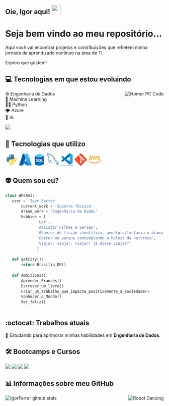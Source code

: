 ## Oie, Igor aqui!  <img src="https://media.giphy.com/media/hvRJCLFzcasrR4ia7z/giphy.gif" width="28px" height="28px">

<h1>Seja bem vindo ao meu repositório...</h1> 

<div style="text-align: left"> 
Aqui você vai encontrar projetos e contribuições que refletem minha jornada de aprendizado contínuo na área de TI.  
	
Espero que gostem!  
</div>

## :computer: Tecnologias em que estou evoluindo   
<img height="250"  src = https://media3.giphy.com/media/v1.Y2lkPTc5MGI3NjExNGFyem85cnNhbTYxa2lieHM1Z3dnMnJ0MDA5cTVqdXB4d2FyOHlnaSZlcD12MV9pbnRlcm5hbF9naWZfYnlfaWQmY3Q9Zw/Ad91OoLyqki6f0ICEe/giphy.webp alt = 'Homer PC Code' align='right'>

⚙️ Engenharia de Dados  
🧠 Machine Learning  
👨‍💻 Python  
🌩  Azure  
🤖 IA  

<img src = "https://github-readme-stats.vercel.app/api/top-langs/?username=igorferrer-data&theme=holi&layout=compact">

## :rocket: Tecnologias que utilizo
<img title="Python" alt="Python" height="40"  src="https://github.com/devicons/devicon/blob/master/icons/python/python-original.svg" /></a>
<img title="Azure" alt="Azure" height="40"  src="https://github.com/devicons/devicon/blob/master/icons/azure/azure-original.svg" />
<img title="SQL" alt="SQL" height="40"  src="https://github.com/devicons/devicon/blob/master/icons/azuresqldatabase/azuresqldatabase-original.svg" />
<img title="MySql" alt="MySql" height="40"  src="https://github.com/devicons/devicon/blob/master/icons/mysql/mysql-original.svg"/>
<img title="VS Code" alt="VS Code" height="40"  src="https://github.com/devicons/devicon/blob/master/icons/vscode/vscode-original-wordmark.svg"/>
<img title="Git" alt="Git" height="40"  src="https://github.com/devicons/devicon/blob/master/icons/git/git-original.svg"/>
<img title="AWS" alt="AWS" height="40"  src="https://github.com/devicons/devicon/blob/master/icons/amazonwebservices/amazonwebservices-plain-wordmark.svg"/>

## :alien: Quem sou eu?
 ```python
 class WhoAmI:
 	user = 'Igor Ferrer'
		current_work = 'Suporte Técnico'
		dream_work = 'Engenharia de Dados'
		hobbies = [
			   'Ler',
			   'Assistir Filmes e Séries',
			   'Gêneros de ficção científica, aventura/fantasia e drama',
			   'Correr no parque contemplando a beleza da natureza',
			   'Viajar, viajar, viajar! já disse viajar?'
			   ]
	
	def getCity():
		return Brasília_DF()
	
	def Ambitions():
		Aprender_Francês()
		Escrever_um_livro()
		Criar_um_trabalho_que_impacte_positivamente_a_sociedade()
		Conhecer_o_Mundo()
		Ser_feliz()
			
 ```
 
## :octocat: Trabalhos atuais
🌱 Estudando para aprimorar minhas habilidades em **Engenharia de Dados**.

## :hammer_and_wrench: Bootcamps e Cursos
[<img src="https://hermes.dio.me/tracks/2a3a2d2b-7de7-457c-b4df-dcd327eae9eb.png" height="70"></a>](https://web.dio.me/track/engenharia-dados-python)
[<img src="https://hermes.dio.me/tracks/73b2de55-d67a-4dcc-8bea-4a16d0c4d30c.png" height="70"></a>](https://web.dio.me/track/microsoft-azure-essentials)
[<img src="https://hermes.dio.me/tracks/215922b3-e6ee-4c39-85be-b35d2b5c54fa.png" height="70"></a>](https://web.dio.me/track/microsoft-azure-advanced)
[<img src="https://hermes.dio.me/tracks/261135b9-67c9-4429-ad2d-418c11f1c34f.png" height="70"></a>](https://web.dio.me/track/engenharia-prompts-aws)



## :bar_chart: Informações sobre meu GitHub
![IgorFerrer github stats](https://github-readme-stats.vercel.app/api?username=igorferrer-data&theme=holi&show_icons=true&hide=[%22issues%22]&rank_icon=github)
<img height="190"  src = https://media2.giphy.com/media/v1.Y2lkPTc5MGI3NjExcGF5ejIzb2o2ZWpteHhjeDg3a2twZHQxNW9xMHdpMzR0bGNjbDRwayZlcD12MV9pbnRlcm5hbF9naWZfYnlfaWQmY3Q9Zw/58OujxlE7e19Mjv0gj/giphy.webp alt = 'Robot Dancing' align='right'/>

<!-- comentado
## :floppy_disk: Repositórios
<a align="left" href="https://github.com/igorferrer-data/dio-lab-open-source" title="dio-lab-open-source"><img align="left" height="115" src="https://github-readme-stats.vercel.app/api/pin/?username=igorferrer-data&repo=dio-lab-open-source&theme=react&border_color=61dafb&border_radius=10"></a>

<a align="right" href="https://github.com/igorferrer-data/igorferrer-data" title="igorferrer-data"><img align="right" height="115" src="https://github-readme-stats.vercel.app/api/pin/?username=igorferrer-data&repo=igorferrer-data&theme=react&border_color=61dafb&border_radius=10"></a>
-->
